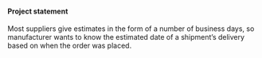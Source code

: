 #### Project statement

Most suppliers give estimates in the form of a number of business days, so manufacturer wants to know the estimated date of a shipment’s delivery based on when the order was placed.